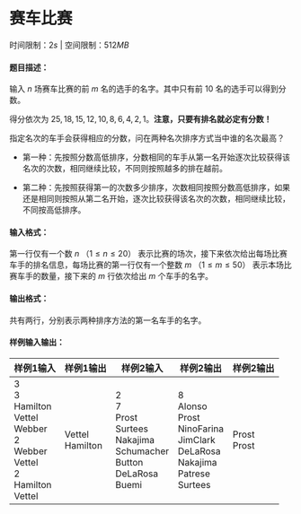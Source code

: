 # 赛车比赛

时间限制：$2s$ | 空间限制：$512MB$

#### 题目描述：

输入 $n$ 场赛车比赛的前 $m$ 名的选手的名字。其中只有前 $10$ 名的选手可以得到分数。

得分依次为 $25,18,15,12,10,8,6,4,2,1$。**注意，只要有排名就必定有分数！**

指定名次的车手会获得相应的分数，问在两种名次排序方式当中谁的名次最高？

- 第一种：先按照分数高低排序，分数相同的车手从第一名开始逐次比较获得该名次的次数，相同继续比较，不同则按照越多的排在越前。

- 第二种：先按照获得第一的次数多少排序，次数相同按照分数高低排序，如果还是相同则按照从第二名开始，逐次比较获得该名次的次数，相同继续比较，不同按高低排序。

  

#### 输入格式：

第一行仅有一个数 $n$ （$1\le n \le 20$）  表示比赛的场次，接下来依次给出每场比赛车手的排名信息，每场比赛的第一行仅有一个整数 $m$  （$1 \le m \le 50$）  表示本场比赛车手的数量，接下来的 $m$ 行依次给出 $m$ 个车手的名字。



#### 输出格式：

共有两行，分别表示两种排序方法的第一名车手的名字。



#### 样例输入输出：

| 样例1输入                                                    | 样例1输出           | 样例2输入                                                    | 样例2输出                                                    | 样例2输出       |
| ------------------------------------------------------------ | ------------------- | ------------------------------------------------------------ | ------------------------------------------------------------ | --------------- |
| 3<br/>3<br/>Hamilton<br/>Vettel<br/>Webber<br/>2<br/>Webber<br/>Vettel<br/>2<br/>Hamilton<br/>Vettel | Vettel<br/>Hamilton | 2<br/>7<br/>Prost<br/>Surtees<br/>Nakajima<br/>Schumacher<br/>Button<br/>DeLaRosa<br/>Buemi<br/> | 8<br/>Alonso<br/>Prost<br/>NinoFarina<br/>JimClark<br/>DeLaRosa<br/>Nakajima<br/>Patrese<br/>Surtees | Prost<br/>Prost |
